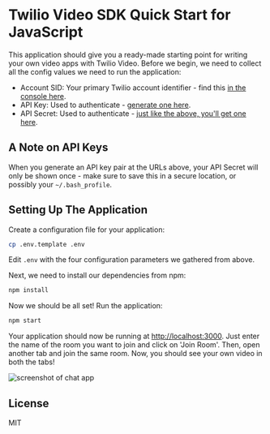 # Twilio Video SDK Quick Start for JavaScript

This application should give you a ready-made starting point for writing your
own video apps with Twilio Video. Before we begin, we need to collect
all the config values we need to run the application:

* Account SID: Your primary Twilio account identifier - find this [in the console here](https://www.twilio.com/console).
* API Key: Used to authenticate - [generate one here](https://www.twilio.com/console/video/dev-tools/api-keys).
* API Secret: Used to authenticate - [just like the above, you'll get one here](https://www.twilio.com/console/video/dev-tools/api-keys).

## A Note on API Keys

When you generate an API key pair at the URLs above, your API Secret will only
be shown once - make sure to save this in a secure location, 
or possibly your `~/.bash_profile`.

## Setting Up The Application

Create a configuration file for your application:
```bash
cp .env.template .env
```

Edit `.env` with the four configuration parameters we gathered from above.

Next, we need to install our dependencies from npm:
```bash
npm install
```

Now we should be all set! Run the application:
```bash
npm start
```

Your application should now be running at [http://localhost:3000](http://localhost:3000). Just enter
the name of the room you want to join and click on 'Join Room'. Then,
open another tab and join the same room. Now, you should see your own
video in both the tabs!

![screenshot of chat app](https://s3.amazonaws.com/com.twilio.prod.twilio-docs/images/video2.original.png)

## License
MIT